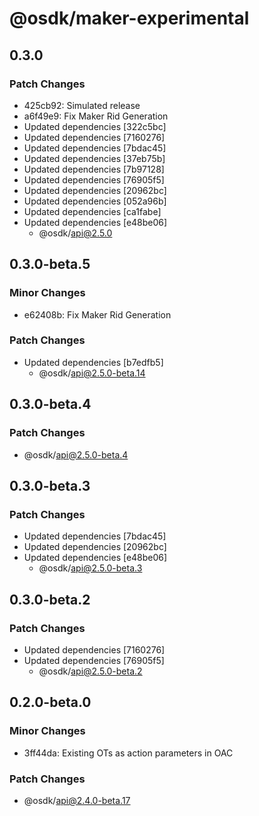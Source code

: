 # @osdk/maker-experimental

## 0.3.0

### Patch Changes

- 425cb92: Simulated release
- a6f49e9: Fix Maker Rid Generation
- Updated dependencies [322c5bc]
- Updated dependencies [7160276]
- Updated dependencies [7bdac45]
- Updated dependencies [37eb75b]
- Updated dependencies [7b97128]
- Updated dependencies [76905f5]
- Updated dependencies [20962bc]
- Updated dependencies [052a96b]
- Updated dependencies [ca1fabe]
- Updated dependencies [e48be06]
  - @osdk/api@2.5.0

## 0.3.0-beta.5

### Minor Changes

- e62408b: Fix Maker Rid Generation

### Patch Changes

- Updated dependencies [b7edfb5]
  - @osdk/api@2.5.0-beta.14

## 0.3.0-beta.4

### Patch Changes

- @osdk/api@2.5.0-beta.4

## 0.3.0-beta.3

### Patch Changes

- Updated dependencies [7bdac45]
- Updated dependencies [20962bc]
- Updated dependencies [e48be06]
  - @osdk/api@2.5.0-beta.3

## 0.3.0-beta.2

### Patch Changes

- Updated dependencies [7160276]
- Updated dependencies [76905f5]
  - @osdk/api@2.5.0-beta.2

## 0.2.0-beta.0

### Minor Changes

- 3ff44da: Existing OTs as action parameters in OAC

### Patch Changes

- @osdk/api@2.4.0-beta.17
